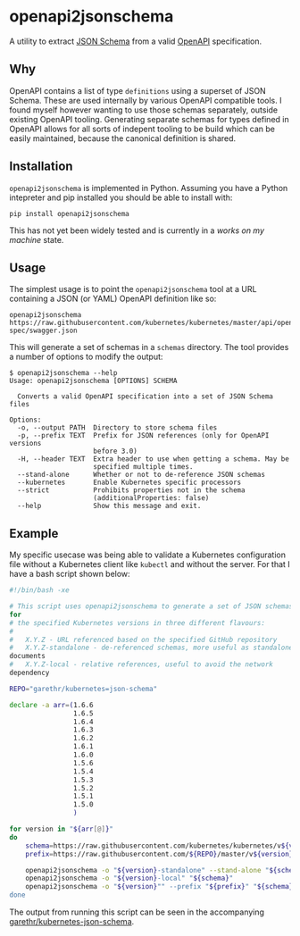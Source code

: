 # openapi2jsonschema

A utility to extract [JSON Schema](http://json-schema.org/) from a
valid [OpenAPI](https://www.openapis.org/) specification.


## Why

OpenAPI contains a list of type `definitions` using a superset of JSON
Schema. These are used internally by various OpenAPI compatible tools. I
found myself however wanting to use those schemas separately, outside
existing OpenAPI tooling. Generating separate schemas for types defined
in OpenAPI allows for all sorts of indepent tooling to be build which
can be easily maintained, because the canonical definition is shared.


## Installation

`openapi2jsonschema` is implemented in Python. Assuming you have a
Python intepreter and pip installed you should be able to install with:

```
pip install openapi2jsonschema
```

This has not yet been widely tested and is currently in a _works on my
machine_ state.


## Usage

The simplest usage is to point the `openapi2jsonschema` tool at a URL
containing a JSON (or YAML) OpenAPI definition like so:

```
openapi2jsonschema https://raw.githubusercontent.com/kubernetes/kubernetes/master/api/openapi-spec/swagger.json
```

This will generate a set of schemas in a `schemas` directory. The tool
provides a number of options to modify the output:

```
$ openapi2jsonschema --help
Usage: openapi2jsonschema [OPTIONS] SCHEMA

  Converts a valid OpenAPI specification into a set of JSON Schema files

Options:
  -o, --output PATH  Directory to store schema files
  -p, --prefix TEXT  Prefix for JSON references (only for OpenAPI versions
                     before 3.0)
  -H, --header TEXT  Extra header to use when getting a schema. May be
                     specified multiple times.
  --stand-alone      Whether or not to de-reference JSON schemas
  --kubernetes       Enable Kubernetes specific processors
  --strict           Prohibits properties not in the schema
                     (additionalProperties: false)
  --help             Show this message and exit.
```


## Example

My specific usecase was being able to validate a Kubernetes
configuration file without a Kubernetes client like `kubectl` and
without the server. For that I have a bash script shown below:

```bash
#!/bin/bash -xe

# This script uses openapi2jsonschema to generate a set of JSON schemas
for
# the specified Kubernetes versions in three different flavours:
#
#   X.Y.Z - URL referenced based on the specified GitHub repository
#   X.Y.Z-standalone - de-referenced schemas, more useful as standalone
documents
#   X.Y.Z-local - relative references, useful to avoid the network
dependency

REPO="garethr/kubernetes=json-schema"

declare -a arr=(1.6.6
                1.6.5
                1.6.4
                1.6.3
                1.6.2
                1.6.1
                1.6.0
                1.5.6
                1.5.4
                1.5.3
                1.5.2
                1.5.1
                1.5.0
                )

for version in "${arr[@]}"
do
    schema=https://raw.githubusercontent.com/kubernetes/kubernetes/v${version}/api/openapi-spec/swagger.json
    prefix=https://raw.githubusercontent.com/${REPO}/master/v${version}/_definitions.json

    openapi2jsonschema -o "${version}-standalone" --stand-alone "${schema}"
    openapi2jsonschema -o "${version}-local" "${schema}"
    openapi2jsonschema -o "${version}"" --prefix "${prefix}" "${schema}"
done
```

The output from running this script can be seen in the accompanying
[garethr/kubernetes-json-schema](https://github.com/garethr/kubernetes-json-schema).



